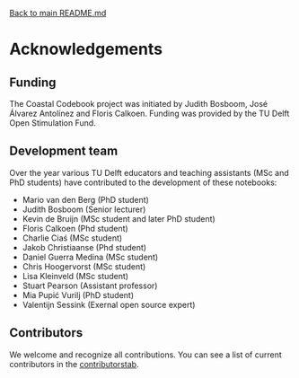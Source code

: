 [Back to main README.md](../../README.md)

Acknowledgements
=======================

## Funding

The Coastal Codebook project was initiated by Judith Bosboom, José Álvarez Antolínez and Floris Calkoen. Funding was provided by the TU Delft Open Stimulation Fund.

## Development team

Over the year various TU Delft educators and teaching assistants (MSc and PhD students) have contributed to the development of these notebooks:
- Mario van den Berg (PhD student)
- Judith Bosboom (Senior lecturer)
- Kevin de Bruijn (MSc student and later PhD student)
- Floris Calkoen (Phd student)
- Charlie Ciaś (MSc student)
- Jakob Christiaanse (Phd student)
- Daniel Guerra Medina (MSc student)
- Chris Hoogervorst (MSc student)
- Lisa Kleinveld (MSc student)
- Stuart Pearson (Assistant professor)
- Mia Pupić Vurilj (PhD student)
- Valentijn Sessink (Exernal open source expert)

## Contributors

We welcome and recognize all contributions. You can see a list of current contributors in
the [contributorstab](https://github.com/Coastal-Dynamics/CoastalCodebook/graphs/contributors).
